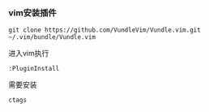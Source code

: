 ### vim安装插件

```
git clone https://github.com/VundleVim/Vundle.vim.git ~/.vim/bundle/Vundle.vim
```
进入vim执行
```
:PluginInstall
```
需要安装
```
ctags
```
